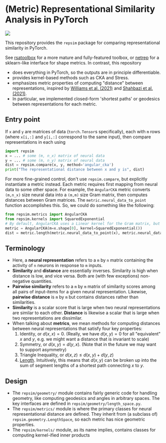 (Metric) Representational Similarity Analysis in PyTorch
========================================================

![](https://github.com/wrongu/repsim/actions/workflows/tests.yml/badge.svg)

This repository provides the `repsim` package for comparing representational similarity in PyTorch.

See [rsatoolbox](https://github.com/rsagroup/rsatoolbox) for a more mature and fully-featured toolbox, or 
[netrep](https://github.com/ahwillia/netrep) for a sklearn-like interface for shape metrics. In contrast, this repository
- does everything in PyTorch, so the outputs are in principle differentiable.
- provides kernel-based methods such as CKA and Stress.
- emphasizes metric properties of computing "distance" between representations, inspired by [Williams et al. (2021)](http://arxiv.org/abs/2110.14739) and [Shahbazi et al. (2021)](https://doi.org/10.1016/j.neuroimage.2021.118271).
- In particular, we implemented closed-form 'shortest paths' or geodesics between representations for each metric.

## Entry point

If `x` and `y` are matrices of data (`torch.Tensor`s specifically), each with `m` rows (where `x[i,:]` and `y[i,:]` 
correspond to the same input), then compare representations in each using
```python
import repsim
x = ... # some (m, n_x) matrix of neural data
y = ... # some (m, n_y) matrix of neural data
dist = repsim.compare(x, y, method='angular_cka')
print("The representational distance between x and y is", dist)
```

For more fine-grained control, don't use `repsim.compare`, but explicitly instantiate a metric instead. Each metric
requires first mapping from neural data to some other space. For example, the `AngularCKA` metric converts `(m,n_x)`
size neural data into a `(m,m)` size Gram matrix, then computes distances between Gram matrices. The 
`metric.neural_data_to_point` function accomplishes this. So, we could do something like the following:
```python
from repsim.metrics import AngularCKA
from repsim.kernels import SquaredExponential
# By default, AngularCKA uses a Linear kernel for the Gram matrix, but we can override that here
metric = AngularCKA(m=x.shape[0], kernel=SquaredExponential())
dist = metric.length(metric.neural_data_to_point(x), metric.neural_data_to_point(y))
```

## Terminology

- Here, a **neural representation** refers to a `m` by `n` matrix containing the activity of `n` neurons in
response to `m` inputs.
- **Similarity** and **distance** are essentially inverses. Similarity is high when distance is low, and vice versa.
Both are (with few exceptions) non-negative quantities.
- **Pairwise similarity** refers to a `m` by `m` matrix of similarity scores among all pairs of input-items for a given 
neural representation. Likewise, **pairwise distance** is `m` by `m` but contains distances rather than similarities.
- **Similarity** is a scalar score that is large when two neural representations are similar to each
other. **Distance** is likewise a scalar that is large when two representations are dissimilar.
- When talking about **metrics**, we mean methods for computing distances between neural representations that satisfy four key properties:
  1. Identity, or $d(x,x) = 0$. (Really, we have $d(x,y)=0$ for all "equivalent" $x$ and $y$, e.g. we might want a distance that is invariant to scale)
  2. Symmetry, or $d(x,y) = d(y,x)$. (Note that in the future we may want to support asymmetry)
  3. Triangle Inequality, or $d(x,z) ≤ d(x,y) + d(y,z)$
  4. [Length](https://en.wikipedia.org/wiki/Intrinsic_metric). Intuitively, this means that $d(x,y)$ can be broken up into the sum of segment lengths of a shortest path connecting $x$ to $y$.

## Design

* The `repsim/geometry/` module contains fairly generic code for handling geometry, like computing geodesics and angles
in arbitrary spaces. The key interfaces are defined in `repsim/geometry/length_space.py`.
* The `repsim/metrics/` module is where the primary classes for neural representational distance are defined. They
inherit from (a subclass of) `repsim.geometry.LengthSpace`, so each metric has nice geometric properties.
* The `repsim/kernels/` module, as its name implies, contains classes for computing kernel-ified inner products
